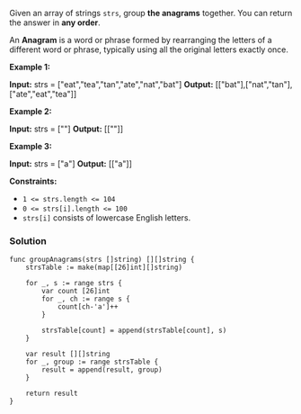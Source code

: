 Given an array of strings `strs`, group **the anagrams** together. You can return the answer in **any order**.

An **Anagram** is a word or phrase formed by rearranging the letters of a different word or phrase, typically using all the original letters exactly once.

**Example 1:**

**Input:** strs = ["eat","tea","tan","ate","nat","bat"]
**Output:** [["bat"],["nat","tan"],["ate","eat","tea"]]

**Example 2:**

**Input:** strs = [""]
**Output:** [[""]]

**Example 3:**

**Input:** strs = ["a"]
**Output:** [["a"]]

**Constraints:**

- `1 <= strs.length <= 104`
- `0 <= strs[i].length <= 100`
- `strs[i]` consists of lowercase English letters.

### Solution
```
func groupAnagrams(strs []string) [][]string {
	strsTable := make(map[[26]int][]string)

	for _, s := range strs {
		var count [26]int
		for _, ch := range s {
			count[ch-'a']++
		}

		strsTable[count] = append(strsTable[count], s)
	}

	var result [][]string
	for _, group := range strsTable {
		result = append(result, group)
	}

	return result
}
```
